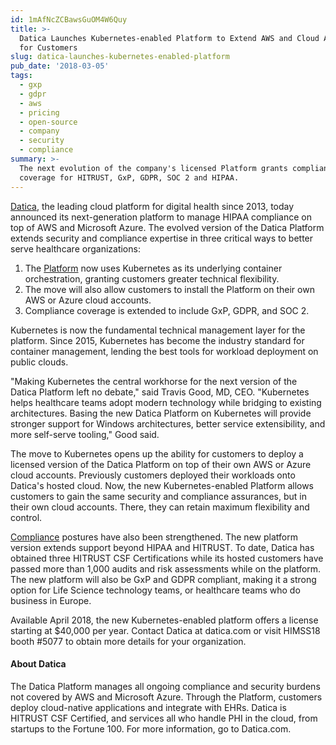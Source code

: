```yaml
---
id: 1mAfNcZCBawsGuOM4W6Quy
title: >-
  Datica Launches Kubernetes-enabled Platform to Extend AWS and Cloud Accounts
  for Customers
slug: datica-launches-kubernetes-enabled-platform
pub_date: '2018-03-05'
tags:
  - gxp
  - gdpr
  - aws
  - pricing
  - open-source
  - company
  - security
  - compliance
summary: >-
  The next evolution of the company's licensed Platform grants compliance
  coverage for HITRUST, GxP, GDPR, SOC 2 and HIPAA.
---
```

[Datica](https://datica.com "Datica"), the leading cloud platform for digital health since 2013, today announced its next-generation platform to manage HIPAA compliance on top of AWS and Microsoft Azure. The evolved version of the Datica Platform extends security and compliance expertise in three critical ways to better serve healthcare organizations:

1. The [Platform](https://datica.com/platform "Platform") now uses Kubernetes as its underlying container orchestration, granting customers greater technical flexibility. 
2. The move will also allow customers to install the Platform on their own AWS or Azure cloud accounts. 
3. Compliance coverage is extended to include GxP, GDPR, and SOC 2.

Kubernetes is now the fundamental technical management layer for the platform. Since 2015, Kubernetes has become the industry standard for container management, lending the best tools for workload deployment on public clouds.

"Making Kubernetes the central workhorse for the next version of the Datica Platform left no debate," said Travis Good, MD, CEO. "Kubernetes helps healthcare teams adopt modern technology while bridging to existing architectures. Basing the new Datica Platform on Kubernetes will provide stronger support for Windows architectures, better service extensibility, and more self-serve tooling," Good said.

The move to Kubernetes opens up the ability for customers to deploy a licensed version of the Datica Platform on top of their own AWS or Azure cloud accounts. Previously customers deployed their workloads onto Datica's hosted cloud. Now, the new Kubernetes-enabled Platform allows customers to gain the same security and compliance assurances, but in their own cloud accounts. There, they can retain maximum flexibility and control.

[Compliance](https://datica.com/platform/compliance "Compliance") postures have also been strengthened. The new platform version extends support beyond HIPAA and HITRUST. To date, Datica has obtained three HITRUST CSF Certifications while its hosted customers have passed more than 1,000 audits and risk assessments while on the platform. The new platform will also be GxP and GDPR compliant, making it a strong option for Life Science technology teams, or healthcare teams who do business in Europe.

Available April 2018, the new Kubernetes-enabled platform offers a license starting at $40,000 per year. Contact Datica at datica.com or visit HIMSS18 booth #5077 to obtain more details for your organization.

#### About Datica
The Datica Platform manages all ongoing compliance and security burdens not covered by AWS and Microsoft Azure. Through the Platform, customers deploy cloud-native applications and integrate with EHRs. Datica is HITRUST CSF Certified, and services all who handle PHI in the cloud, from startups to the Fortune 100. For more information, go to Datica.com.
  